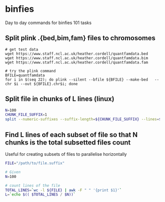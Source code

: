 # binfies

Day to day commands for binfies 101 tasks

## Split plink .{bed,bim,fam} files to chromosomes

```
# get test data
wget https://www.staff.ncl.ac.uk/heather.cordell/quantfamdata.bed
wget https://www.staff.ncl.ac.uk/heather.cordell/quantfamdata.bim
wget https://www.staff.ncl.ac.uk/heather.cordell/quantfamdata.fam

# try the plink command
BFILE=quantfamdata
for i in $(seq 22); do plink --silent --bfile ${BFILE} --make-bed   --chr $i --out ${BFILE}.chr$i; done
```


## Split file in chunks of L lines (linux)


```bash
N=100
CHUNK_FILE_SUFFIX=1
split --numeric-suffixes --suffix-length=${CHUNK_FILE_SUFFIX} --lines=${L}
```


## Find L lines of each subset of file so that N chunks is the total subsetted files count

Useful for creating subsets of files to parallelise horizontally

```bash
FILE="/path/to/file.suffix"

# Given
N=100

# count lines of the file
TOTAL_LINES=`wc -l ${FILE} | awk -F " " '{print $1}'`
L=`echo $(( $TOTAL_LINES / $N))`
```

